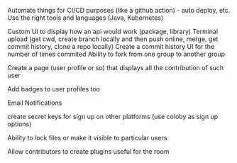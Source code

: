 Automate things for CI/CD purposes (like a github action) - auto deploy, etc.
Use the right tools and languages (Java, Kubernetes)

Custom UI to display how an api would work (package, library)
Terminal upload (get cwd, create branch locally and then push online, merge, get commit history, clone a repo locally)
Create a commit history UI for the number of times commited
Ability to fork from one group to another group

Create a page (user profile or so) that displays all the contribution of such user

Add badges to user profiles too

Email Notifications

create secret keys for sign up on other platforms (use coloby as sign up options)

Ability to lock files or make it visible to particular users

Allow contributors to create plugins useful for the room
